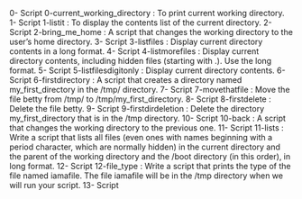 0- Script 0-current_working_directory : To print current working directory.
1- Script 1-listit : To display the contents list of the current directory.
2- Script 2-bring_me_home : A script that changes the working directory to the user’s home directory.
3- Script 3-listfiles : Display current directory contents in a long format.
4- Script 4-listmorefiles : Display current directory contents, including hidden files (starting with .). Use the long format.
5- Script 5-listfilesdigitonly : Display current directory contents.
6- Script 6-firstdirectory : A script that creates a directory named my_first_directory in the /tmp/ directory.
7- Script 7-movethatfile : Move the file betty from /tmp/ to /tmp/my_first_directory.
8- Script 8-firstdelete : Delete the file betty.
9- Script 9-firstdirdeletion : Delete the directory my_first_directory that is in the /tmp directory.
10- Script 10-back : A script that changes the working directory to the previous one.
11- Script 11-lists : Write a script that lists all files (even ones with names beginning with a period character, which are normally hidden) in the current directory and the parent of the working directory and the /boot directory (in this order), in long format.
12- Script 12-file_type : Write a script that prints the type of the file named iamafile. The file iamafile will be in the /tmp directory when we will run your script.
13- Script 